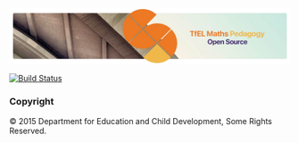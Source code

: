 <p align="center" >
  <img src="https://raw.githubusercontent.com/TfEL/TfEL-Maths-Pedagogy/master/maths-pedagogy-banner.jpg" alt="TfEL Maths Pedagogy">
</p>

[![Build Status](https://travis-ci.org/TfEL/TfEL-Maths-Pedagogy.svg)](https://travis-ci.org/TfEL/TfEL-Maths-Pedagogy)

### Copyright

© 2015 Department for Education and Child Development, Some Rights Reserved.
